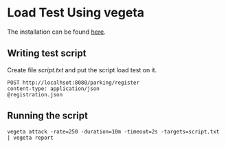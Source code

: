 # Load Test Using vegeta

The installation can be found [here](https://github.com/tsenart/vegeta). 

## Writing test script
Create file *script.txt* and put the script load test on it.

```
POST http://localhsot:8080/parking/register
content-type: application/json
@registration.json
```

## Running the script


```
vegeta attack -rate=250 -duration=10m -timeout=2s -targets=script.txt | vegeta report
```


